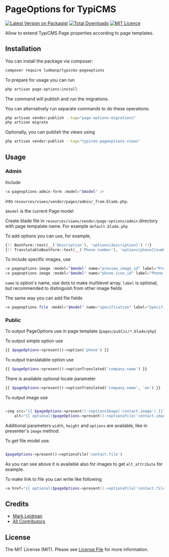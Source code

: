 # PageOptions for TypiCMS

[![Latest Version on Packagist](https://img.shields.io/packagist/v/ludmanp/typicms-pageoptions.svg?style=flat-square)](https://packagist.org/packages/ludmanp/typicms-pageoptions)
[![Total Downloads](https://img.shields.io/packagist/dt/ludmanp/typicms-pageoptions.svg?style=flat-square)](https://packagist.org/packages/ludmanp/typicms-pageoptions)
[![MIT Licence](https://img.shields.io/packagist/l/ludmanp/typicms-pageoptions.svg?style=flat-square)](https://packagist.org/packages/ludmanp/typicms-pageoptions)

Allow to extend TypiCMS Page properties according to page templates.

## Installation

You can install the package via composer:

```bash
composer require ludmanp/typicms-pageoptions
```

To prepare for usage you can run

```bash
php artisan page-options:install
```
The command will publish and run the migrations.  

You can alternatively run separate commands to do these operations:

```bash
php artisan vendor:publish --tag="page-options-migrations"
php artisan migrate
```

Optionally, you can publish the views using

```bash
php artisan vendor:publish --tag="typicms-pageoptions-views"
```

## Usage

### Admin

Include 
```php
<x-pageoptions-admin-form :model="$model" />
```
into `resources/viwes/vendor/pages/admin/_from.blade.php`. 

`$model` is the current Page model

Create blade file in `resources/viwes/vendor/page-options/admin` directory with page tempalate name. 
For example `default.blade.php`

To add options you can use, for example,

```php
{!! BootForm::text(__('Description'), 'options[description]') !!}
{!! TranslatableBootForm::text(__('Phone number'), 'options[phone][number]') !!}
```

To include specific images, use

```php
<x-pageoptions-image :model="$model" name="preview_image_id" label="Preview image"/>
<x-pageoptions-image :model="$model" name="phone.icon_id" label="Phone icon"/>
```

`name` is option's name, use dots to make multilevel array.
`label` is optional, but recommended to distinguish from other image fields 

The same way you can add file fields

```php
<x-pageoptions-file :model="$model" name="specification" label="Specification"/>
```

### Public

To output PageOptions use in page template (`pages/public/*.blade/php`)

To output simple option use

```php
{{ $pageOptions->present()->option('phone') }}
```

To output translatable option use

```php
{{ $pageOptions->present()->optionTranslated('company.name') }}
```

There is available optional locale parameter

```php
{{ $pageOptions->present()->optionTranslated('company.name', 'en') }}
```

To output image use

```php

<img src="{{ $pageOptions->present()->optionsImage('contact.image') }}"
    alt="{{ optional($pageOptions->present()->optionsFile('contact.image'))->alt_attribute ?? 'Contacts' }}"/>
```

Additional parameters `width`, `height` and `options` are available, like in presenter's `image` method.

To get file model use. 

```php

$pageOptions->present()->optionsFile('contact.file')
```

As you can see above it is available also for images to get `alt_attribute` for example. 

To make link to file you can write like following

```php
<a href="{{ optional($pageOptions->present()->optionsFile('contact.file'))->url }}">File</a>
```

## Credits

- [Mark Leidman](https://github.com/ludmanp)
- [All Contributors](../../contributors)

## License

The MIT License (MIT). Please see [License File](LICENSE.md) for more information.
